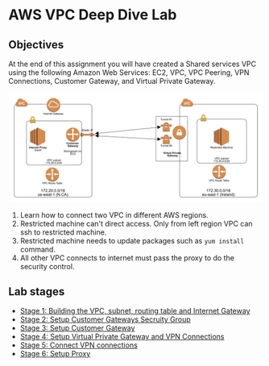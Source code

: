# AWS VPC Deep Dive Lab

## Objectives

At the end of this assignment you will have created a Shared services VPC using the following Amazon Web Services: EC2, VPC, VPC Peering, VPN Connections, Customer Gateway, and Virtual Private Gateway.

![](images/architecture1.png)

1. Learn how to connect two VPC in different AWS regions.
2. Restricted machine can't direct access. Only from left region VPC can ssh to restricted machine.
3. Restricted machine needs to update packages such as `yum install` command.
4. All other VPC connects to internet must pass the proxy to do the security control.


## Lab stages

- [Stage 1: Building the VPC, subnet, routing table and Internet Gateway](stage1.md)
- [Stage 2: Setup Customer Gateways Secruity Group](stage2.md)
- [Stage 3: Setup Customer Gateway](stage3.md)
- [Stage 4: Setup Virtual Private Gateway and VPN Connections](stage4.md)
- [Stage 5: Connect VPN connections](stage5.md)
- [Stage 6: Setup Proxy](stage6.md)
